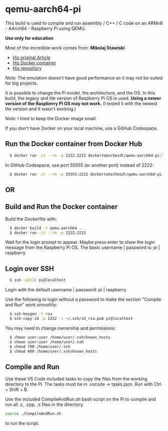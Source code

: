 # qemu-aarch64-pi
This build is used to compile and run assembly / C++ / C code on an ARMv8 - AArch64 - Raspberry Pi using QEMU.

**Use only for education**

Most of the incredible work comes from: **Mikolaj Stawiski**

- [His original Article](https://interrupt.memfault.com/blog/emulating-raspberry-pi-in-qemu)
- [His Docker container](https://hub.docker.com/r/stawiski/qemu-raspberrypi-3b)
- [His repository](https://github.com/memfault/interrupt/blob/master/example/emulating-raspberry-pi-in-qemu/Dockerfile)

*Note:* The emulation doesn't have good performance so it may not be suited for big projects.

It is possible to change the Pi model, the architecture, and the OS.
In this build, the legacy and lite version of Raspberry Pi OS is used.
**Using a newer version of the Raspberry Pi OS may not work.**
(I tested it with the newest lite version and it wasn't working.)

*Note:* I tried to keep the Docker image small.

If you don't have Docker on your local machine, use a GitHub Codespace.

## Run the Docker container from Docker Hub
```sh
  $ docker run -it --rm -p 2222:2222 dockertomschmidt/qemu-aarch64-pi:latest
```
In GitHub Codespace, use port 55555 (or another port) instead of 2222:
```sh
  $ docker run -it --rm -p 55555:2222 dockertomschmidt/qemu-aarch64-pi:latest
```

## OR

## Build and Run the Docker container
Build the Dockerfile with:
```sh
  $ docker build -t qemu-aarch64 .
  $ docker run -it --rm -p 2222:2222
```

Wait for the login prompt to appear. Maybe press enter to show the login message from the Raspberry Pi OS.
The basic username | password is: pi | raspberry

## Login over SSH
```sh
  $ ssh -p2222 pi@localhost
```

Login with the default username | password: pi | raspberry

Use the following to login without a password to make the section "Compile and Run" work smoothly:
```sh
  $ ssh-keygen -t rsa
  $ ssh-copy-id -p 2222 -i ~/.ssh/id_rsa.pub pi@localhost
```

You may need to change ownership and permissions:
```sh
  $ chown user:user /home/user/.ssh/known_hosts
  $ chown user:user /home/user/.ssh
  $ chmod 700 /home/user/.ssh
  $ chmod 600 /home/user/.ssh/known_hosts
```

## Compile and Run
Use these VS Code included tasks to copy the files from the working directory to the Pi.
The tasks must be in .vscode -> tasks.json.
Run with Ctrl + Shift + B.

Use the included CompileAndRun.sh bash script on the Pi to compile and run all .c, .cpp, .s files in the directory.
```sh
source ./CompileAndRun.sh
```
to run the script.
